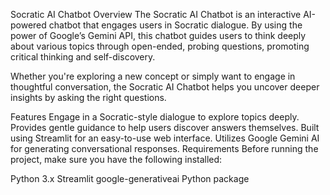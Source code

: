 Socratic AI Chatbot
Overview
The Socratic AI Chatbot is an interactive AI-powered chatbot that engages users in Socratic dialogue. By using the power of Google’s Gemini API, this chatbot guides users to think deeply about various topics through open-ended, probing questions, promoting critical thinking and self-discovery.

Whether you're exploring a new concept or simply want to engage in thoughtful conversation, the Socratic AI Chatbot helps you uncover deeper insights by asking the right questions.

Features
Engage in a Socratic-style dialogue to explore topics deeply.
Provides gentle guidance to help users discover answers themselves.
Built using Streamlit for an easy-to-use web interface.
Utilizes Google Gemini AI for generating conversational responses.
Requirements
Before running the project, make sure you have the following installed:

Python 3.x
Streamlit
google-generativeai Python package
